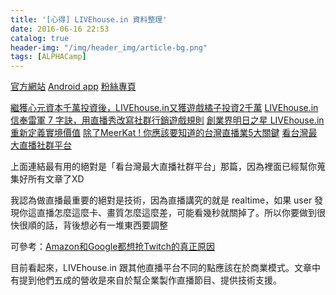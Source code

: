 ```yaml
---
title: '[心得] LIVEhouse.in 資料整理'
date: 2016-06-16 22:53
catalog: true
header-img: "/img/header_img/article-bg.png"
tags: [ALPHACamp]
---
```

[官方網站](https://livehouse.in/)
[Android app](https://play.google.com/store/apps/details?id=com.ikala.livehouse)
[粉絲專頁](https://www.facebook.com/livehouse.in/)

[繼獲心元資本千萬投資後，LIVEhouse.in又獲遊戲橘子投資2千萬](http://www.bnext.com.tw/article/view/id/34977)
[LIVEhouse.in 信奉雷軍 7 字訣，用直播秀改寫社群行銷遊戲規則](http://www.inside.com.tw/2015/01/09/livehouse-in)
[創業界明日之星 LIVEhouse.in重新定義實境價值](http://www.cna.com.tw/magazine/13/201504240017-2.aspx)
[除了MeerKat ! 你應該要知道的台灣直播業5大關鍵](http://www.bnext.com.tw/article/view/id/35815)
[看台灣最大直播社群平台](http://www.stba.org.tw/download/TC4/1040821-4.pdf)

上面連結最有用的絕對是「看台灣最大直播社群平台」那篇，因為裡面已經幫你蒐集好所有文章了XD

我認為做直播最重要的絕對是技術，因為直播講究的就是 realtime，如果 user 發現你這直播怎麼這麼卡、畫質怎麼這麼差，可能看幾秒就關掉了。所以你要做到很快很順的話，背後想必有一堆東西要調整

可參考：[Amazon和Google都想抢Twitch的真正原因](http://36kr.com/p/214938.html)

目前看起來，LIVEhouse.in 跟其他直播平台不同的點應該在於商業模式。文章中有提到他們五成的營收是來自於幫企業製作直播節目、提供技術支援。